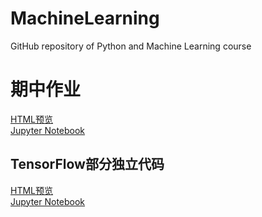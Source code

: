 # MachineLearning
GitHub repository of Python and Machine Learning course

# 期中作业
[HTML预览](/MidTermHomework.html)  
[Jupyter Notebook](/MidTermHomework.ipynb)  

## TensorFlow部分独立代码
[HTML预览](/tensorflow_single.html)  
[Jupyter Notebook](/tensorflow_single.ipynb)  
